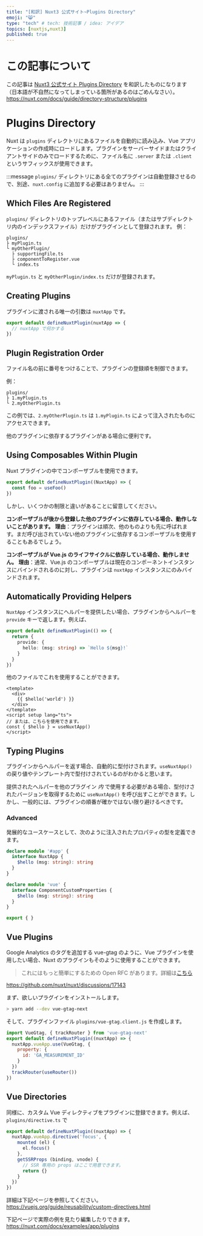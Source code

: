 ```yaml
---
title: "[和訳] Nuxt3 公式サイト~Plugins Directory"
emoji: "😸"
type: "tech" # tech: 技術記事 / idea: アイデア
topics: [nuxtjs,nuxt3]
published: true
---
```

# この記事について
この記事は [Nuxt3 公式サイト Plugins Directory](https://nuxt.com/docs/guide/directory-structure/plugins) を和訳したものになります（日本語が不自然になってしまっている箇所があるのはごめんなさい）。
https://nuxt.com/docs/guide/directory-structure/plugins

# Plugins Directory
Nuxt は `plugins` ディレクトリにあるファイルを自動的に読み込み、Vue アプリケーションの作成時にロードします。プラグインをサーバーサイドまたはクライアントサイドのみでロードするために、ファイル名に `.server` または `.client` というサフィックスが使用できます。

:::message
`plugins/` ディレクトリにある全てのプラグインは自動登録させるので、別途、`nuxt.config` に追加する必要はありません。
:::

## Which Files Are Registered
`plugins/` ディレクトリのトップレベルにあるファイル（またはサブディレクトリ内のインデックスファイル）だけがプラグインとして登録されます。
例：
```
plugins/
├ myPlugin.ts
└ myOtherPlugin/ 
  ├ supportingFile.ts
  ├ componentToRegister.vue
  └ index.ts 
```
`myPlugin.ts` と `myOtherPlugin/index.ts` だけが登録されます。

## Creating Plugins
プラグインに渡される唯一の引数は `nuxtApp` です。
```ts
export default defineNuxtPlugin(nuxtApp => {
  // nuxtApp で何かする
})
```

## Plugin Registration Order
ファイル名の前に番号をつけることで、プラグインの登録順を制御できます。

例：
```
plugins/
├ 1.myPlugin.ts
└ 2.myOtherPlugin.ts 
```
この例では、`2.myOtherPlugin.ts` は `1.myPlugin.ts` によって注入されたものにアクセスできます。

他のプラグインに依存するプラグインがある場合に便利です。

## Using Composables Within Plugin
Nuxt プラグインの中でコンポーザブルを使用できます。

```ts
export default defineNuxtPlugin((NuxtApp) => {
  const foo = useFoo()
})
```
しかし、いくつかの制限と違いがあることに留意してください。

**コンポーザブルが後から登録した他のプラグインに依存している場合、動作しないことがあります。**
**理由**：プラグインは順次、他のものよりも先に呼ばれます。まだ呼び出されていない他のプラグインに依存するコンポーザブルを使用することもあるでしょう。

**コンポーザブルが Vue.js のライフサイクルに依存している場合、動作しません。**
**理由**：通常、Vue.js のコンポーザブルは現在のコンポーネントインスタンスにバインドされるのに対し、プラグインは `nuxtApp` インスタンスにのみバインドされます。

## Automatically Providing Helpers
`NuxtApp` インスタンスにヘルパーを提供したい場合、プラグインからヘルパーを`provide` キーで返します。例えば、
```ts
export default defineNuxtPlugin(() => {
  return {
    provide: {
      hello: (msg: string) => `Hello ${msg}!`
    }
  }
})
```
他のファイルでこれを使用することができます。

```Vue
<template>
  <div>
    {{ $hello('world') }}
  </div>
</template>
<script setup lang="ts">
// または、こちらを使用できます。
const { $hello } = useNuxtApp()
</script>
```

## Typing Plugins
プラグインからヘルパーを返す場合、自動的に型付けされます。`useNuxtApp()` の戻り値やテンプレート内で型付けされているのがわかると思います。

提供されたヘルパーを他のプラグイン *内* で使用する必要がある場合、型付けされたバージョンを取得するために `useNuxtApp()` を呼び出すことができます。しかし、一般的には、プラグインの順番が確かではない限り避けるべきです。

### Advanced
発展的なユースケースとして、次のように注入されたプロパティの型を定義できます。
```ts:index.d.ts
declare module '#app' {
  interface NuxtApp {
    $hello (msg: string): string
  }
}

declare module 'vue' {
  interface ComponentCustomProperties {
    $hello (msg: string): string
  }
}

export { }
```

## Vue Plugins
Google Analytics のタグを追加する vue-gtag のように、Vue プラグインを使用したい場合、Nuxt のプラグインもそのように使用することができます。

> これにはもっと簡単にするための Open RFC があります。詳細は[こちら](https://github.com/nuxt/nuxt/discussions/17143)

https://github.com/nuxt/nuxt/discussions/17143

まず、欲しいプラグインをインストールします。
```bash
> yarn add --dev vue-gtag-next
```
そして、プラグインファイル `plugins/vue-gtag.client.js` を作成します。

```ts:plugins/vue-gtag.client.js
import VueGtag, { trackRouter } from 'vue-gtag-next'
export default defineNuxtPlugin((nuxtApp) => {
  nuxtApp.vueApp.use(VueGtag, {
    property: {
      id: 'GA_MEASUREMENT_ID'
    }
  })
  trackRouter(useRouter())
})
```

## Vue Directories
同様に、カスタム Vue ディレクティブをプラグインに登録できます。例えば、`plugins/directive.ts` で

```ts:plugins/directive.ts
export default defineNuxtPlugin((nuxtApp) => {
  nuxtApp.vueApp.directive('focus', {
    mounted (el) {
      el.focus()
    },
    getSSRProps (binding, vnode) {
      // SSR 専用の props はここで用意できます。
      return {}
    }
  })
})
```

詳細は下記ページを参照してください。
https://vuejs.org/guide/reusability/custom-directives.html

下記ページで実際の例を見たり編集したりできます。
https://nuxt.com/docs/examples/app/plugins